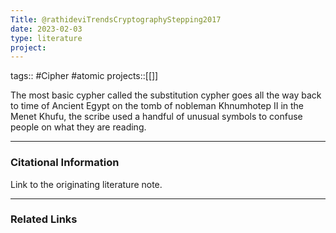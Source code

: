 ```yaml
---
Title: @rathideviTrendsCryptographyStepping2017
date: 2023-02-03
type: literature
project:
---
```

tags:: #Cipher #atomic 
projects::[[]]

The most basic cypher called the substitution cypher goes all the way back to time of Ancient Egypt on the tomb of nobleman Khnumhotep II in the Menet Khufu, the scribe used a handful of unusual symbols to confuse people on what they are reading.

---
### Citational Information

Link to the originating literature note.

---

### Related Links

